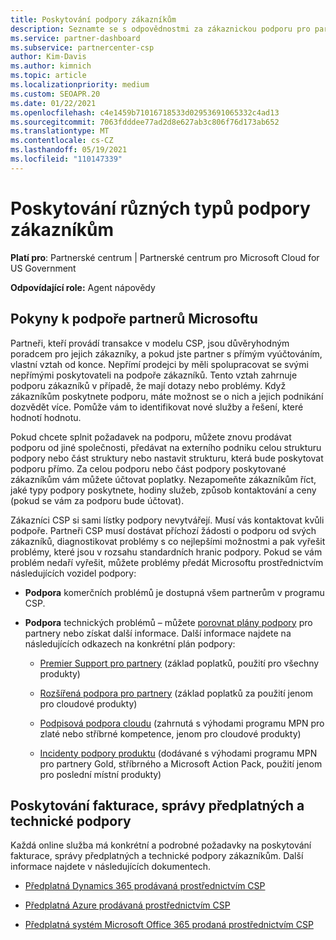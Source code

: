 ```yaml
---
title: Poskytování podpory zákazníkům
description: Seznamte se s odpovědnostmi za zákaznickou podporu pro partnery v programu CSP. Zahrnuje podporu pro fakturaci, správu předplatných a technické problémy.
ms.service: partner-dashboard
ms.subservice: partnercenter-csp
author: Kim-Davis
ms.author: kimnich
ms.topic: article
ms.localizationpriority: medium
ms.custom: SEOAPR.20
ms.date: 01/22/2021
ms.openlocfilehash: c4e1459b71016718533d02953691065332c4ad13
ms.sourcegitcommit: 7063fdddee77ad2d8e627ab3c806f76d173ab652
ms.translationtype: MT
ms.contentlocale: cs-CZ
ms.lasthandoff: 05/19/2021
ms.locfileid: "110147339"
---
```

# <a name="providing-different-types-of-support-to-your-customers"></a>Poskytování různých typů podpory zákazníkům

**Platí pro**: Partnerské centrum | Partnerské centrum pro Microsoft Cloud for US Government

**Odpovídající role:** Agent nápovědy

## <a name="microsoft-partner-support-guidance"></a>Pokyny k podpoře partnerů Microsoftu

Partneři, kteří provádí transakce v modelu CSP, jsou důvěryhodným poradcem pro jejich zákazníky, a pokud jste partner s přímým vyúčtováním, vlastní vztah od konce. Nepřímí prodejci by měli spolupracovat se svými nepřímými poskytovateli na podpoře zákazníků. Tento vztah zahrnuje podporu zákazníků v případě, že mají dotazy nebo problémy. Když zákazníkům poskytnete podporu, máte možnost se o nich a jejich podnikání dozvědět více. Pomůže vám to identifikovat nové služby a řešení, které hodnotí hodnotu.

Pokud chcete splnit požadavek na podporu, můžete znovu prodávat podporu od jiné společnosti, předávat na externího podniku celou strukturu podpory nebo část struktury nebo nastavit strukturu, která bude poskytovat podporu přímo. Za celou podporu nebo část podpory poskytované zákazníkům vám můžete účtovat poplatky. Nezapomeňte zákazníkům říct, jaké typy podpory poskytnete, hodiny služeb, způsob kontaktování a ceny (pokud se vám za podporu bude účtovat).

Zákazníci CSP si sami lístky podpory nevytvářejí. Musí vás kontaktovat kvůli podpoře. Partneři CSP musí dostávat příchozí žádosti o podporu od svých zákazníků, diagnostikovat problémy s co nejlepšími možnostmi a pak vyřešit problémy, které jsou v rozsahu standardních hranic podpory. Pokud se vám problém nedaří vyřešit, můžete problémy předát Microsoftu prostřednictvím následujících vozidel podpory:

- **Podpora** komerčních problémů je dostupná všem partnerům v programu CSP.

- **Podpora** technických problémů – můžete [porovnat plány podpory](https://partner.microsoft.com/support/partnersupport) pro partnery nebo získat další informace. Další informace najdete na následujících odkazech na konkrétní plán podpory:

  - [Premier Support pro partnery](https://partner.microsoft.com/support/microsoft-services-premier-support) (základ poplatků, použití pro všechny produkty)

  - [Rozšířená podpora pro partnery](https://partner.microsoft.com/support/advanced-cloud-support) (základ poplatků za použití jenom pro cloudové produkty)

  - [Podpisová podpora cloudu](manage-your-partner-network-benefits.md) (zahrnutá s výhodami programu MPN pro zlaté nebo stříbrné kompetence, jenom pro cloudové produkty)

  - [Incidenty podpory produktu](manage-your-partner-network-benefits.md) (dodávané s výhodami programu MPN pro partnery Gold, stříbrného a Microsoft Action Pack, použití jenom pro poslední místní produkty)

## <a name="providing-billing-subscription-management-and-technical-support"></a>Poskytování fakturace, správy předplatných a technické podpory 

Každá online služba má konkrétní a podrobné požadavky na poskytování fakturace, správy předplatných a technické podpory zákazníkům. Další informace najdete v následujících dokumentech.

- [Předplatná Dynamics 365 prodávaná prostřednictvím CSP](https://www.microsoftpartnercommunity.com/t5/CSP/Microsoft-Partner-Support-Guidance/m-p/5262#M30)

- [Předplatná Azure prodávaná prostřednictvím CSP](https://www.microsoftpartnercommunity.com/t5/CSP/Microsoft-Partner-Support-Guidance/m-p/5263#M31)

- [Předplatná systém Microsoft Office 365 prodaná prostřednictvím CSP](https://www.microsoftpartnercommunity.com/t5/CSP/Microsoft-Partner-Support-Guidance/m-p/5264#M32)
